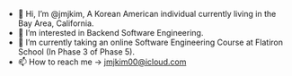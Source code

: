 - 👋 Hi, I’m @jmjkim, A Korean American individual currently living in the Bay Area, California.
- 👀 I’m interested in Backend Software Engineering.
- 🌱 I’m currently taking an online Software Engineering Course at Flatiron School (In Phase 3 of Phase 5).
- 📫 How to reach me -> jmjkim00@icloud.com
